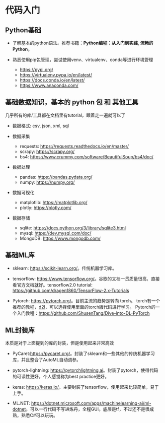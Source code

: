 代码入门
========

Python基础
----------

-   了解基本的python语法。推荐书籍：**Python编程：从入门到实践**,
    **流畅的Python**。

-   熟悉使用pip包管理，尝试使用venv、virtualenv、conda等进行环境管理
    - <https://pypi.org/>
    - <https://virtualenv.pypa.io/en/latest/>
    - <https://docs.conda.io/en/latest/> 
    - <https://www.anaconda.com/> 

基础数据知识，基本的 python 包 和 其他工具
------------------------------------------

几乎所有的库/工具都在文档里有tutorial，跟着走一遍就可以了

-   数据格式: csv, json, xml, sql

-   数据采集
    - requests: <https://requests.readthedocs.io/en/master/> 
    - scrapy: <https://scrapy.org/> 
    - bs4: <https://www.crummy.com/software/BeautifulSoup/bs4/doc/>

-   数据处理 
    - pandas: <https://pandas.pydata.org/> 
    - numpy: <https://numpy.org/>

-   数据可视化 
    - matplotlib: <https://matplotlib.org/> 
    - plotly: <https://plotly.com/>

-   数据存储 
    - sqlite: <https://docs.python.org/3/library/sqlite3.html> 
    - mysql: <https://dev.mysql.com/doc/> 
    - MongoDB: <https://www.mongodb.com/>

基础ML库
--------

-   sklearn: <https://scikit-learn.org/>。传统机器学习库。

-   tensorflow:
    <https://www.tensorflow.org/>。谷歌的文档一贯质量很高，直接看官方文档就好。tensorflow2.0
    tutorial: <https://github.com/dragen1860/TensorFlow-2.x-Tutorials>

-   Pytorch: <https://pytorch.org/>。目前主流的趋势是转向 torch。
    torch有一个推荐的教程，[d2l](https://d2l.ai/)，可以选择使用里面的torch版代码进行学习。 
    Pytorch的一个入门教程：<https://github.com/ShusenTang/Dive-into-DL-PyTorch>

ML封装库
--------

本质是对于上面提到的库的封装，但是使用起来非常高效

-   PyCaret:<https://pycaret.org/>。封装了sklearn和一些其他的传统机器学习库，并且整合了AutoML自动调参。

-   pytorch-lightning:
    <https://pytorchlightning.ai>。封装了pytorch，使得代码的可读性更好。个人感觉称为best
    practice更好。

-   keras:
    <https://keras.io/>。主要封装了tensorflow，使用起来比较简单，易于上手。

-   ML.NET:
    <https://dotnet.microsoft.com/apps/machinelearning-ai/ml-dotnet>。可以一行代码不写进炼丹，全程GUI。底层是tf，不过还不是很成熟，熟悉C#可以玩玩。